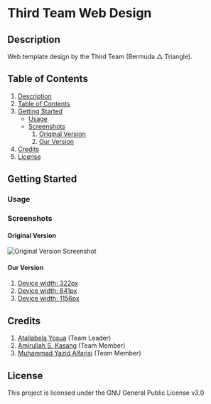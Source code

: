 # Third Team Web Design

## Description  
Web template design by the Third Team (Bermuda &#9651; Triangle).

## Table of Contents  
1. [Description](#description)
2. [Table of Contents](#table-of-contents)
3. [Getting Started](#getting-started)
   * [Usage](#usage)
   * [Screenshots](#screenshots)
     1. [Original Version](#original-version)
     2. [Our Version](#our-version)
4. [Credits](#credits)
5. [License](#license)

## Getting Started

### Usage  

### Screenshots

#### Original Version  
![Original Version Screenshot](https://justanaivedreamer.files.wordpress.com/2019/11/screenshot_2019-11-02-digital-agency-template.png)

#### Our Version  

1. [Device width: 322px](https://justanaivedreamer.files.wordpress.com/2019/11/screenshot_2019-11-03-home-bermuda-e296b2-triangle.png)
2. [Device width: 841px](https://justanaivedreamer.files.wordpress.com/2019/11/screenshot_2019-11-03-home-bermuda-e296b2-triangle2.png)
3. [Device width: 1156px](https://justanaivedreamer.files.wordpress.com/2019/11/screenshot_2019-11-03-home-bermuda-e296b2-triangle3.png)

## Credits  
1. [Atallabela Yosua](https://github.com/A-Naive-Dreamer) (Team Leader)
2. [Amirullah S. Kasang](https://github.com/Amirullah23) (Team Member)
3. [Muhammad Yazid Alfarisi](https://github.com/GodsEnWrath) (Team Member)

## License  
This project is licensed under the GNU General Public License v3.0
